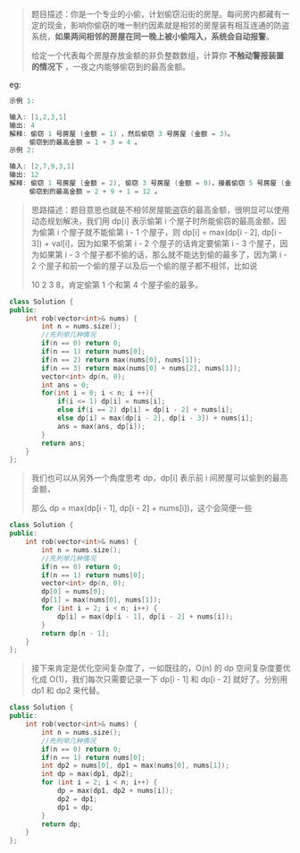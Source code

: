 > 题目描述：你是一个专业的小偷，计划偷窃沿街的房屋。每间房内都藏有一定的现金，影响你偷窃的唯一制约因素就是相邻的房屋装有相互连通的防盗系统，**如果两间相邻的房屋在同一晚上被小偷闯入，系统会自动报警**。
>
> 给定一个代表每个房屋存放金额的非负整数数组，计算你 **不触动警报装置的情况下** ，一夜之内能够偷窃到的最高金额。

eg:

```java
示例 1:

输入: [1,2,3,1]
输出: 4
解释: 偷窃 1 号房屋 (金额 = 1) ，然后偷窃 3 号房屋 (金额 = 3)。
     偷窃到的最高金额 = 1 + 3 = 4 。
示例 2:

输入: [2,7,9,3,1]
输出: 12
解释: 偷窃 1 号房屋 (金额 = 2), 偷窃 3 号房屋 (金额 = 9)，接着偷窃 5 号房屋 (金额 = 1)。
     偷窃到的最高金额 = 2 + 9 + 1 = 12 。
```

> 思路描述：题目意思也就是不相邻房屋能盗窃的最高金额，很明显可以使用动态规划解决，我们用 dp[i] 表示偷第 i 个屋子时所能偷窃的最高金额，因为偷第 i 个屋子就不能偷第 i - 1 个屋子，则 dp[i] = max(dp[i - 2], dp[i - 3]) + val[i]，因为如果不偷第 i - 2 个屋子的话肯定要偷第 i - 3 个屋子，因为如果第 i - 3 个屋子都不偷的话，那么就不能达到偷的最多了，因为第 i - 2 个屋子和前一个偷的屋子以及后一个偷的屋子都不相邻，比如说
>
> 10	2	3	8，肯定偷第 1 个和第 4 个屋子偷的最多。

```C++
class Solution {
public:
    int rob(vector<int>& nums) {
        int n = nums.size();
        //先列举几种情况
        if(n == 0) return 0;
        if(n == 1) return nums[0];
        if(n == 2) return max(nums[0], nums[1]);
        if(n == 3) return max(nums[0] + nums[2], nums[1]);
        vector<int> dp(n, 0);
        int ans = 0;
        for(int i = 0; i < n; i ++){
            if(i <= 1) dp[i] = nums[i];
            else if(i == 2) dp[i] = dp[i - 2] + nums[i];
            else dp[i] = max(dp[i - 2], dp[i - 3]) + nums[i];
            ans = max(ans, dp[i]); 
        }
        return ans;
    }
};
```

> 我们也可以从另外一个角度思考 dp，dp[i] 表示前 i 间房屋可以偷到的最高金额，
>
> 那么 dp = max(dp[i - 1], dp[i - 2] + nums[i])，这个会简便一些

```C++
class Solution {
public:
    int rob(vector<int>& nums) {
        int n = nums.size();
        //先列举几种情况
        if(n == 0) return 0;
        if(n == 1) return nums[0];
        vector<int> dp(n, 0);
        dp[0] = nums[0];
        dp[1] = max(nums[0], nums[1]);
        for (int i = 2; i < n; i++) {
            dp[i] = max(dp[i - 1], dp[i - 2] + nums[i]);
        }
        return dp[n - 1];
    }
};
```

> 接下来肯定是优化空间复杂度了，一如既往的，O(n) 的 dp 空间复杂度要优化成 O(1)，我们每次只需要记录一下 dp[i - 1] 和 dp[i - 2] 就好了。分别用 dp1 和 dp2 来代替。

```C++
class Solution {
public:
    int rob(vector<int>& nums) {
        int n = nums.size();
        //先列举几种情况
        if(n == 0) return 0;
        if(n == 1) return nums[0];
        int dp2 = nums[0], dp1 = max(nums[0], nums[1]);
        int dp = max(dp1, dp2);
        for (int i = 2; i < n; i++) {
            dp = max(dp1, dp2 + nums[i]);
            dp2 = dp1;
            dp1 = dp;
        }
        return dp;
    }
};
```

